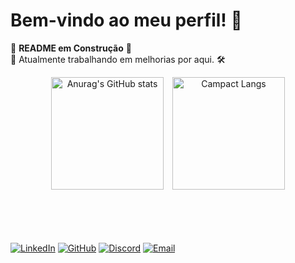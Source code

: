 # Bem-vindo ao meu perfil! 👋

🚧 **README em Construção** 🚧  
🔧 Atualmente trabalhando em melhorias por aqui. 🛠️

<div align="center">
<img height="180vh" src="https://github-readme-stats.vercel.app/api?username=lucastoledo95&show_icons=true&theme=radical&locale=pt-br" alt="Anurag's GitHub stats" style="margin-right: 10px;" /> 
<img height="180vh" src="https://github-readme-stats.vercel.app/api/top-langs/?username=lucastoledo95&layout=compact&show_icons=true&theme=radical&locale=pt-br" alt="Campact Langs" />
</div>

<br><br><br><br>
[![LinkedIn](https://img.shields.io/badge/-LinkedIn-blue?style=flat-square&logo=Linkedin&logoColor=white&link=https://www.linkedin.com/in/lucas-morreto)](https://www.linkedin.com/in/lucas-morreto)
[![GitHub](https://img.shields.io/badge/-GitHub-000?style=flat-square&logo=github&logoColor=white&link=https://github.com/lucastoledo95)](https://github.com/lucastoledo95)
[![Discord](https://img.shields.io/badge/-Discord-5865F2?style=flat-square&logo=discord&logoColor=white&link=https://discord.com/users/139920585047146496)](https://discord.com/users/139920585047146496)
[![Email](https://img.shields.io/badge/-Email-c14438?style=flat-square&logo=gmail&logoColor=white&link=mailto:lucas.t.moretto@gmail.com)](mailto:lucas.t.moretto@gmail.com)

